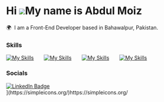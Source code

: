Hi ![](https://user-images.githubusercontent.com/18350557/176309783-0785949b-9127-417c-8b55-ab5a4333674e.gif)My name is Abdul Moiz
========================================================================================================================================

🌍  I am a Front-End Developer based in Bahawalpur, Pakistan.
<br/>

### Skills
[![My Skills](https://skillicons.dev/icons?i=wordpress)](https://skillicons.dev) &nbsp;&nbsp;&nbsp;&nbsp;&nbsp;
[![My Skills](https://skillicons.dev/icons?i=html,css,bootstrap&theme=dark)](https://skillicons.dev) &nbsp;&nbsp;&nbsp;&nbsp;&nbsp; [![My Skills](https://skillicons.dev/icons?i=js,nodejs,express)](https://skillicons.dev) &nbsp;&nbsp;&nbsp;&nbsp;&nbsp; 
[![My Skills](https://skillicons.dev/icons?i=mysql,mongodb)](https://skillicons.dev) 
<br/>

### Socials

<div id="badges">
  <a href="https://www.linkedin.com/in/moiz-codebyte/">
    <img src="https://img.shields.io/badge/LinkedIn-blue?style=for-the-badge&logo=linkedin&logoColor=white" alt="LinkedIn Badge"/>
  </a>
</div>
](https://simpleicons.org/)https://simpleicons.org/

